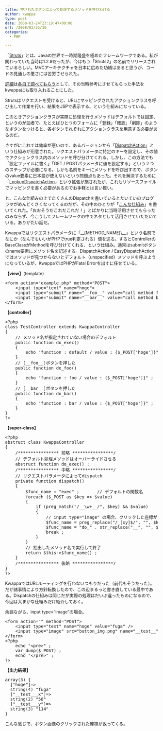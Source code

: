 ```yaml
---
title: 押されたボタンによって処理するメソッドを呼びわける
author: kwappa
type: post
date: 2008-03-24T23:19:47+00:00
url: /2008/03/25/10
categories:
  - PHP

---
```

「[Struts][1]」とは、Javaの世界で一時期隆盛を極めたフレームワークである。私が関わっていた当時は1.2.9だったが、今はもう「Struts2」の名前でリリースされているらしい。MVCアーキテクチャを日本に広めた功績はあると思うが、コードの見通しの悪さには苦労させられた。

[詳細][2]は[各自で調べてもらう][3]として、その当時参考にさせてもらった手法をkwappaにも取り入れることにした。

Strutsはリクエストを受けると、URLにマッピングされたアクションクラスを呼び出して作業を行い、結果をJSPで表示する、という仕組みになっている。

このときアクションクラスが実際に処理を行うメソッドはデフォルトでは固定、というのが曲者で、たとえばひとつのフォームに「登録」「確認」「削除」のようなボタンをつけると、各ボタンそれぞれにアクションクラスを用意する必要があるのだ。

さすがにこれでは効率が悪いので、あるバージョンから「[DispatchAction][4]」という仕組みが用意された。リクエストパラメータに特定のキーを設定し、その値でアクションクラス内のメソッドを呼び分けてくれる。しかし、この方法でも「設定ファイルに書く」「GET / POSTパラメータに値を設定する」という２つのステップが必要になる。しかも名前をキーにメソッドを呼び出すので、ボタンのvalue要素に日本語が使えないという問題点もあった。それを解決するために「[LookupDispatchAction][5]」という拡張が施されたが、これもリソースファイルでマッピングを書く必要があるのでお手軽とは言い難い。

と、こんな仕組みの上でたくさんのDispatchを書いているとたいていのプログラマがめんどくさくなってくるのだが、その中のひとりが「[こんな仕組み][6]」を書いてくれた。「おおそうだこれだこれだ！」とばかりに当時活用させてもらったのみならず、今こうしてフレームワークの中でネタとして活用させていただいている。ありがたい話だ。

Kwappaではリクエストパラメータに「\_\_[METHOD\_NAME]\\_\_」という名前でなにか（なんでもいいがPHPでtrue判定される）値を送る。するとControllerのBaseClassがMethodを呼び分けてくれる、という仕組み。通常はsubmitボタンのname要素にメソッド名を記述する。DispatchAction / EasyDispatchActionではメソッドが見つからないとデフォルト（unspecified）メソッドを呼ぶようになっているが、KwappaではPHPがFatal Errorを出すに任せている。

**【view】**(template)

<pre class="code"><span class="tag">&lt;form <span class="attr">action=</span><span class="value">"example.php"</span> <span class="attr">method=</span><span class="value">"POST"</span>&gt;</span>
    <span class="tag">&lt;input <span class="attr">type=</span><span class="value">"text"</span> <span class="attr">name=</span><span class="value">"hoge"</span>&gt;</span>
    <span class="tag">&lt;input <span class="attr">type=</span><span class="value">"submit"</span> <span class="attr">name=</span><span class="value">"__foo__"</span> <span class="attr">value=</span><span class="value">"call method foo"</span> /&gt;</span>
    <span class="tag">&lt;input <span class="attr">type=</span><span class="value">"submit"</span> <span class="attr">name=</span><span class="value">"__bar__"</span> <span class="attr">value=</span><span class="value">"call method bar"</span> /&gt;</span>
<span class="tag">&lt;/form&gt;</span></pre>

**【controller】**

<pre class="code">&lt;?php
<span class="keyword">class</span> TestController <span class="keyword">extends</span> KwappaController
{
    <span class="rem">// メソッド名が指定されていない場合のデフォルト</span>
    public <span class="keyword">function</span> do_exec()
    {
        <span class="keyword">echo</span> <span class="str">"function : default / value : {$_POST['hoge']}"</span> ;
    }
    <span class="rem">// [__foo__]ボタンを押した</span>
    public <span class="keyword">function</span> do_foo()
    {
        <span class="keyword">echo</span> <span class="str">"function : foo / value : {$_POST['hoge']}"</span> ;
    }
    <span class="rem">// [__bar__]ボタンを押した</span>
    public <span class="keyword">function</span> do_bar()
    {
        <span class="keyword">echo</span> <span class="str">"function : bar / value : {$_POST['hoge']}"</span> ;
    }
}
?&gt;
</pre>

**【super-class】**

<pre class="code">&lt;?php
abstruct <span class="keyword">class</span> KwappaController
{
    <span class="rem">/**************** 前略 ****************/</span>
    <span class="rem">// デフォルト処理メソッドはオーバーライドさせる</span>
    abstruct <span class="keyword">function</span> do_exec() ;
    <span class="rem">/**************** 中略 ****************/</span>
    <span class="rem">// リクエストパラメータによってdispatch</span>
    private <span class="keyword">function</span> dispatch()
    {
        <span class="keyword">$func_name</span> = <span class="str">"exec"</span> ;       <span class="rem">// デフォルトの関数名</span>
        <span class="keyword">foreach</span> (<span class="keyword">$_POST</span> <span class="keyword">as</span> <span class="keyword">$key</span> =&gt; <span class="keyword">$value</span>)
        {
            <span class="keyword">if</span> (preg_match(<span class="str">"/__\w+__/"</span>, <span class="keyword">$key</span>) && <span class="keyword">$value</span>)
            {
                <span class="rem">// input type="image" の場合、クリックした座標が入ってくるので対策</span>
                <span class="keyword">$func_name</span> = preg_replace(<span class="str">"/_[xy]$/"</span>, <span class="str">""</span>, <span class="keyword">$key</span>) ;
                <span class="keyword">$func_name</span> = <span class="str">"do_"</span> . str_replace(<span class="str">"__"</span>, <span class="str">""</span>, <span class="keyword">$func_name</span>) ;
                <span class="keyword">break</span> ;
            }
        }
        <span class="rem">// 抽出したメソッド名で実行して終了</span>
        <span class="keyword">return</span> <span class="keyword">$this</span>-&gt;<span class="keyword">$func_name</span>() ;
    }
    <span class="rem">/**************** 後略 ****************/</span>
}
?&gt;
</pre>

KwappaではURLルーティングを行わないつもりだった（前代もそうだった）。だが諸事情により方針転換したので、この辺まるっと書き直している最中である。Dispatchの仕組みは同じだが実際の処理はだいぶ違ったものになるので、今回は大まかな仕組みだけ紹介しておく。

余談ながら、input type=&#8221;image&#8221;の場合。

<pre class="code"><span class="tag">&lt;form <span class="attr">action=</span><span class="value">""</span> <span class="attr">method=</span><span class="value">"POST"</span>&gt;</span>
    <span class="tag">&lt;input <span class="attr">type=</span><span class="value">"text"</span> <span class="attr">name=</span><span class="value">"hoge"</span> <span class="attr">value=</span><span class="value">"fuga"</span> /&gt;</span>
    <span class="tag">&lt;input <span class="attr">type=</span><span class="value">"image"</span> <span class="attr">src=</span><span class="value">"button_img.png"</span> <span class="attr">name=</span><span class="value">"__test__"</span> /&gt;</span>
<span class="tag">&lt;/form&gt;</span>
&lt;?php
    <span class="keyword">echo</span> <span class="str">"&lt;pre&gt;"</span> ;
    var_dump(<span class="keyword">$_POST</span>) ;
    <span class="keyword">echo</span> <span class="str">"&lt;/pre&gt;"</span> ;
?&gt;
</pre>

**【出力結果】**

<pre class="code">array(3) {
  ["hoge"]=&gt;
  string(4) "fuga"
  ["__test___x"]=&gt;
  string(2) "58"
  ["__test___y"]=&gt;
  string(3) "114"
}
</pre>

こんな感じで、ボタン画像のクリックされた座標が返ってくる。

 [1]: http://struts.apache.org/
 [2]: http://ja.wikipedia.org/wiki/Apache_Struts
 [3]: http://www.atmarkit.co.jp/fjava/rensai3/struts01/struts01_1.html
 [4]: http://www.techscore.com/tech/ApacheJakarta/Struts/17-2.html
 [5]: http://www.techscore.com/tech/ApacheJakarta/Struts/17-3.html
 [6]: http://www.kawaz.jp/pukiwiki/?Java%20Tips#ma911db8
